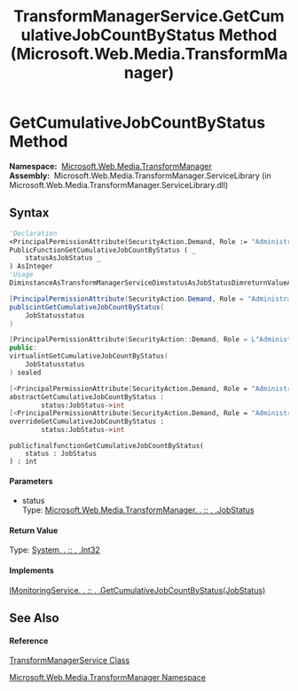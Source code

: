 ﻿---
title: TransformManagerService.GetCumulativeJobCountByStatus Method  (Microsoft.Web.Media.TransformManager)
TOCTitle: GetCumulativeJobCountByStatus Method
ms:assetid: M:Microsoft.Web.Media.TransformManager.TransformManagerService.GetCumulativeJobCountByStatus(Microsoft.Web.Media.TransformManager.JobStatus)
ms:mtpsurl: https://msdn.microsoft.com/en-us/library/microsoft.web.media.transformmanager.transformmanagerservice.getcumulativejobcountbystatus(v=VS.90)
ms:contentKeyID: 46408636
ms.date: 06/14/2012
mtps_version: v=VS.90
f1_keywords:
- Microsoft.Web.Media.TransformManager.TransformManagerService.GetCumulativeJobCountByStatus
dev_langs:
- CSharp
- JScript
- VB
- FSharp
- c++
api_location:
- Microsoft.Web.Media.TransformManager.ServiceLibrary.dll
api_name:
- Microsoft.Web.Media.TransformManager.TransformManagerService.GetCumulativeJobCountByStatus
api_type:
- Managed
topic_type:
- apiref
- kbSyntax
product_family_name: VS
ROBOTS: INDEX,FOLLOW
---

# GetCumulativeJobCountByStatus Method

**Namespace:**  [Microsoft.Web.Media.TransformManager](microsoft-web-media-transformmanager-namespace.md)  
**Assembly:**  Microsoft.Web.Media.TransformManager.ServiceLibrary (in Microsoft.Web.Media.TransformManager.ServiceLibrary.dll)

## Syntax

``` vb
'Declaration
<PrincipalPermissionAttribute(SecurityAction.Demand, Role := "Administrators")> _
PublicFunctionGetCumulativeJobCountByStatus ( _
    statusAsJobStatus _
) AsInteger
'Usage
DiminstanceAsTransformManagerServiceDimstatusAsJobStatusDimreturnValueAsIntegerreturnValue = instance.GetCumulativeJobCountByStatus(status)
```

``` csharp
[PrincipalPermissionAttribute(SecurityAction.Demand, Role = "Administrators")]
publicintGetCumulativeJobCountByStatus(
    JobStatusstatus
)
```

``` c++
[PrincipalPermissionAttribute(SecurityAction::Demand, Role = L"Administrators")]
public:
virtualintGetCumulativeJobCountByStatus(
    JobStatusstatus
) sealed
```

``` fsharp
[<PrincipalPermissionAttribute(SecurityAction.Demand, Role = "Administrators")>]
abstractGetCumulativeJobCountByStatus : 
        status:JobStatus->int 
[<PrincipalPermissionAttribute(SecurityAction.Demand, Role = "Administrators")>]
overrideGetCumulativeJobCountByStatus : 
        status:JobStatus->int
```

``` jscript
publicfinalfunctionGetCumulativeJobCountByStatus(
    status : JobStatus
) : int
```

#### Parameters

  - status  
    Type: [Microsoft.Web.Media.TransformManager. . :: . .JobStatus](jobstatus-enumeration-microsoft-web-media-transformmanager.md)  

#### Return Value

Type: [System. . :: . .Int32](https://msdn.microsoft.com/en-us/library/td2s409d\(v=vs.90\))  

#### Implements

[IMonitoringService. . :: . .GetCumulativeJobCountByStatus(JobStatus)](imonitoringservice-getcumulativejobcountbystatus-method-microsoft-web-media-transformmanager.md)  

## See Also

#### Reference

[TransformManagerService Class](transformmanagerservice-class-microsoft-web-media-transformmanager.md)

[Microsoft.Web.Media.TransformManager Namespace](microsoft-web-media-transformmanager-namespace.md)

